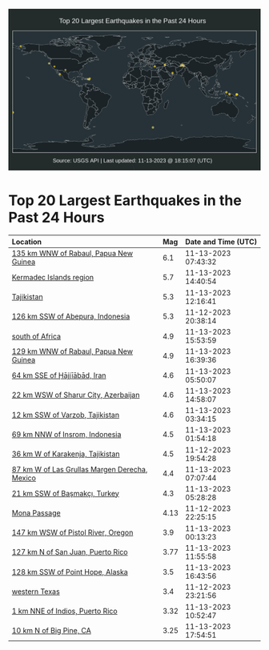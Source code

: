 ![Map](./map.png)

# Top 20 Largest Earthquakes in the Past 24 Hours

| Location | Mag | Date and Time (UTC) |
|:---|:---|:---|
| [135 km WNW of Rabaul, Papua New Guinea](https://earthquake.usgs.gov/earthquakes/eventpage/us7000lali) | 6.1 | 11-13-2023 07:43:32 |
| [Kermadec Islands region](https://earthquake.usgs.gov/earthquakes/eventpage/us7000lan3) | 5.7 | 11-13-2023 14:40:54 |
| [Tajikistan](https://earthquake.usgs.gov/earthquakes/eventpage/us7000lamf) | 5.3 | 11-13-2023 12:16:41 |
| [126 km SSW of Abepura, Indonesia](https://earthquake.usgs.gov/earthquakes/eventpage/us7000laid) | 5.3 | 11-12-2023 20:38:14 |
| [south of Africa](https://earthquake.usgs.gov/earthquakes/eventpage/us7000lani) | 4.9 | 11-13-2023 15:53:59 |
| [129 km WNW of Rabaul, Papua New Guinea](https://earthquake.usgs.gov/earthquakes/eventpage/us7000lanw) | 4.9 | 11-13-2023 16:39:36 |
| [64 km SSE of Ḩājjīābād, Iran](https://earthquake.usgs.gov/earthquakes/eventpage/us7000lal4) | 4.6 | 11-13-2023 05:50:07 |
| [22 km WSW of Sharur City, Azerbaijan](https://earthquake.usgs.gov/earthquakes/eventpage/us7000lan8) | 4.6 | 11-13-2023 14:58:07 |
| [12 km SSW of Varzob, Tajikistan](https://earthquake.usgs.gov/earthquakes/eventpage/us7000laki) | 4.6 | 11-13-2023 03:34:15 |
| [69 km NNW of Insrom, Indonesia](https://earthquake.usgs.gov/earthquakes/eventpage/us7000lak9) | 4.5 | 11-13-2023 01:54:18 |
| [36 km W of Karakenja, Tajikistan](https://earthquake.usgs.gov/earthquakes/eventpage/us7000lai9) | 4.5 | 11-12-2023 19:54:28 |
| [87 km W of Las Grullas Margen Derecha, Mexico](https://earthquake.usgs.gov/earthquakes/eventpage/us7000lale) | 4.4 | 11-13-2023 07:07:44 |
| [21 km SSW of Başmakçı, Turkey](https://earthquake.usgs.gov/earthquakes/eventpage/us7000lakz) | 4.3 | 11-13-2023 05:28:28 |
| [Mona Passage](https://earthquake.usgs.gov/earthquakes/eventpage/pr2023316000) | 4.13 | 11-12-2023 22:25:15 |
| [147 km WSW of Pistol River, Oregon](https://earthquake.usgs.gov/earthquakes/eventpage/us7000lajy) | 3.9 | 11-13-2023 00:13:23 |
| [127 km N of San Juan, Puerto Rico](https://earthquake.usgs.gov/earthquakes/eventpage/pr2023317001) | 3.77 | 11-13-2023 11:55:58 |
| [128 km SSW of Point Hope, Alaska](https://earthquake.usgs.gov/earthquakes/eventpage/ak023ekj5dy7) | 3.5 | 11-13-2023 16:43:56 |
| [western Texas](https://earthquake.usgs.gov/earthquakes/eventpage/tx2023wfhu) | 3.4 | 11-12-2023 23:21:56 |
| [1 km NNE of Indios, Puerto Rico](https://earthquake.usgs.gov/earthquakes/eventpage/pr2023317000) | 3.32 | 11-13-2023 10:52:47 |
| [10 km N of Big Pine, CA](https://earthquake.usgs.gov/earthquakes/eventpage/nc73962521) | 3.25 | 11-13-2023 17:54:51 |
